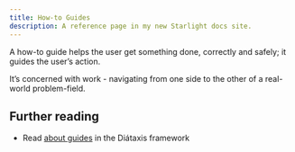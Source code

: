 ```yaml
---
title: How-to Guides
description: A reference page in my new Starlight docs site.
---
```


A how-to guide helps the user get something done, correctly and safely; it guides the user’s action.

It’s concerned with work - navigating from one side to the other of a real-world problem-field.

## Further reading

- Read [about guides](https://diataxis.fr/how-to-guides/) in the Diátaxis framework

